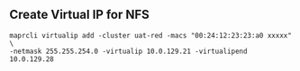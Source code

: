 ## Create Virtual IP for NFS

    maprcli virtualip add -cluster uat-red -macs "00:24:12:23:23:a0 xxxxx" \
    -netmask 255.255.254.0 -virtualip 10.0.129.21 -virtualipend 10.0.129.28

